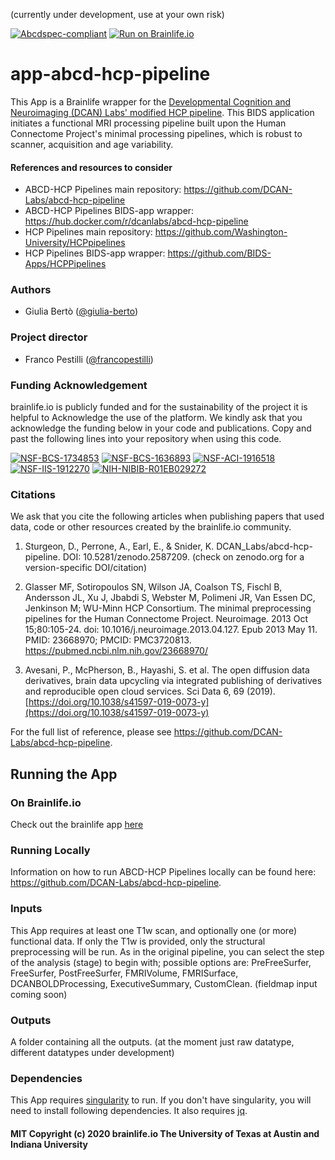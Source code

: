 (currently under development, use at your own risk)

[![Abcdspec-compliant](https://img.shields.io/badge/ABCD_Spec-v1.1-green.svg)](https://github.com/brain-life/abcd-spec)
[![Run on Brainlife.io](https://img.shields.io/badge/Brainlife-bl.app.452-blue.svg)](https://doi.org/10.25663/brainlife.app.452)

# app-abcd-hcp-pipeline
This App is a Brainlife wrapper for the [Developmental Cognition and Neuroimaging (DCAN) Labs' modified HCP pipeline](https://github.com/DCAN-Labs/abcd-hcp-pipeline). This BIDS application initiates a functional MRI processing pipeline built upon the Human Connectome Project's minimal processing pipelines, which is robust to scanner, acquisition and age variability.

#### References and resources to consider
* ABCD-HCP Pipelines main repository: https://github.com/DCAN-Labs/abcd-hcp-pipeline
* ABCD-HCP Pipelines BIDS-app wrapper: https://hub.docker.com/r/dcanlabs/abcd-hcp-pipeline
* HCP Pipelines main repository: https://github.com/Washington-University/HCPpipelines
* HCP Pipelines BIDS-app wrapper: https://github.com/BIDS-Apps/HCPPipelines

### Authors
- Giulia Bertò ([@giulia-berto](https://github.com/giulia-berto))

### Project director
- Franco Pestilli ([@francopestilli](https://github.com/francopestilli))

### Funding Acknowledgement
brainlife.io is publicly funded and for the sustainability of the project it is helpful to Acknowledge the use of the platform. We kindly ask that you acknowledge the funding below in your code and publications. Copy and past the following lines into your repository when using this code.

[![NSF-BCS-1734853](https://img.shields.io/badge/NSF_BCS-1734853-blue.svg)](https://nsf.gov/awardsearch/showAward?AWD_ID=1734853)
[![NSF-BCS-1636893](https://img.shields.io/badge/NSF_BCS-1636893-blue.svg)](https://nsf.gov/awardsearch/showAward?AWD_ID=1636893)
[![NSF-ACI-1916518](https://img.shields.io/badge/NSF_ACI-1916518-blue.svg)](https://nsf.gov/awardsearch/showAward?AWD_ID=1916518)
[![NSF-IIS-1912270](https://img.shields.io/badge/NSF_IIS-1912270-blue.svg)](https://nsf.gov/awardsearch/showAward?AWD_ID=1912270)
[![NIH-NIBIB-R01EB029272](https://img.shields.io/badge/NIH_NIBIB-R01EB029272-green.svg)](https://grantome.com/grant/NIH/R01-EB029272-01)

### Citations
We ask that you cite the following articles when publishing papers that used data, code or other resources created by the brainlife.io community.

1. Sturgeon, D., Perrone, A., Earl, E., & Snider, K. DCAN_Labs/abcd-hcp-pipeline. DOI: 10.5281/zenodo.2587209. (check on zenodo.org for a version-specific DOI/citation)

2. Glasser MF, Sotiropoulos SN, Wilson JA, Coalson TS, Fischl B, Andersson JL, Xu J, Jbabdi S, Webster M, Polimeni JR, Van Essen DC, Jenkinson M; WU-Minn HCP Consortium. The minimal preprocessing pipelines for the Human Connectome Project. Neuroimage. 2013 Oct 15;80:105-24. doi: 10.1016/j.neuroimage.2013.04.127. Epub 2013 May 11. PMID: 23668970; PMCID: PMC3720813. https://pubmed.ncbi.nlm.nih.gov/23668970/

3. Avesani, P., McPherson, B., Hayashi, S. et al. The open diffusion data derivatives, brain data upcycling via integrated publishing of derivatives and reproducible open cloud services. Sci Data 6, 69 (2019). [https://doi.org/10.1038/s41597-019-0073-y](https://doi.org/10.1038/s41597-019-0073-y)

For the full list of reference, please see https://github.com/DCAN-Labs/abcd-hcp-pipeline.

## Running the App 

### On Brainlife.io

Check out the brainlife app [here](https://doi.org/10.25663/brainlife.app.452)

### Running Locally

Information on how to run ABCD-HCP Pipelines locally can be found here:
https://github.com/DCAN-Labs/abcd-hcp-pipeline.

### Inputs

This App requires at least one T1w scan, and optionally one (or more) functional data. If only the T1w is provided, only the structural preprocessing will be run. As in the original pipeline, you can select the step of the analysis (stage) to begin with; possible options are: PreFreeSurfer, FreeSurfer, PostFreeSurfer, FMRIVolume, FMRISurface, DCANBOLDProcessing, ExecutiveSummary, CustomClean. (fieldmap input coming soon)

### Outputs

A folder containing all the outputs. (at the moment just raw datatype, different datatypes under development)

### Dependencies

This App requires [singularity](https://www.sylabs.io/singularity/) to run. If you don't have singularity, you will need to install following dependencies. It also requires [jq](https://stedolan.github.io/jq/).

#### MIT Copyright (c) 2020 brainlife.io The University of Texas at Austin and Indiana University

